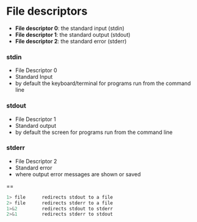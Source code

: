 # File descriptors
- **File descriptor 0**: the standard input (stdin)
- **File descriptor 1**: the standard output (stdout)
- **File descriptor 2**: the standard error (stderr)

### stdin
- File Descriptor 0
- Standard Input
- by default the keyboard/terminal for programs run from the command line

### stdout 
- File Descriptor 1
- Standard output
- by default the screen for programs run from the command line 

### stderr 
- File Descriptor 2
- Standard error
- where output error messages are shown or saved

==

```bash
1> file      redirects stdout to a file
2> file      redirects stderr to a file
1>&2         redirects stdout to stderr
2>&1         redirects stderr to stdout
```
